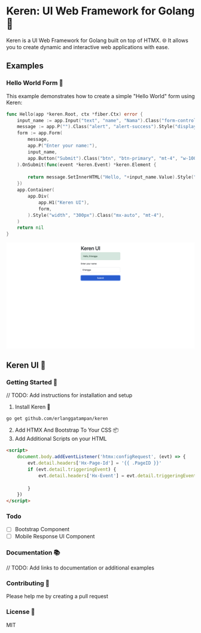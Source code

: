 # Keren: UI Web Framework for Golang 🚀

Keren is a UI Web Framework for Golang built on top of HTMX. 🌐 It allows you to create dynamic and interactive web applications with ease.
## Examples
### Hello World Form 🔐

This example demonstrates how to create a simple "Hello World" form using Keren:

```go
func Hello(app *keren.Root, ctx *fiber.Ctx) error {
	input_name := app.Input("text", "name", "Nama").Class("form-control")
	message := app.P("").Class("alert", "alert-success").Style("display", "none")
	form := app.Form(
		message,
		app.P("Enter your name:"),
		input_name,
		app.Button("Submit").Class("btn", "btn-primary", "mt-4", "w-100"),
	).OnSubmit(func(event *keren.Event) *keren.Element {

		return message.SetInnerHTML("Hello, "+input_name.Value).Style("display", "block")
	})
	app.Container(
		app.Div(
			app.H1("Keren UI"),
			form,
		).Style("width", "300px").Class("mx-auto", "mt-4"),
	)
	return nil
}

```

![Hello World](https://github.com/erlanggatampan/keren/blob/main/image/readme/1715015245996.png)
## Keren UI 🚀
### Getting Started 🏁

// TODO: Add instructions for installation and setup

1. Install Keren 🚀

```
go get github.com/erlanggatampan/keren
```

2. Add HTMX And Bootstrap To Your CSS 📦
3. Add Additional Scripts on your HTML

```html
<script>
    document.body.addEventListener('htmx:configRequest', (evt) => {
        evt.detail.headers['Hx-Page-Id'] = '{{ .PageID }}'
        if (evt.detail.triggeringEvent) {
            evt.detail.headers['Hx-Event'] = evt.detail.triggeringEvent.type

        }
    })
</script>
```

### Todo

* [ ] Bootstrap Component
* [ ] Mobile Response UI Component

### Documentation 📚

// TODO: Add links to documentation or additional examples

### Contributing 🤝

Please help me by creating a pull request

### License 📄

MIT
